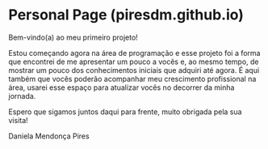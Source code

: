 # Personal Page (piresdm.github.io)

Bem-vindo(a) ao meu primeiro projeto!

Estou começando agora na área de programação e esse projeto foi a forma que encontrei de me apresentar um pouco a vocês e, ao mesmo tempo,
de mostrar um pouco dos conhecimentos iniciais que adquiri até agora. É aqui também que vocês poderão acompanhar meu crescimento profissional
na área, usarei esse espaço para atualizar vocês no decorrer da minha jornada. 

Espero que sigamos juntos daqui para frente, muito obrigada pela sua visita!

Daniela Mendonça Pires
